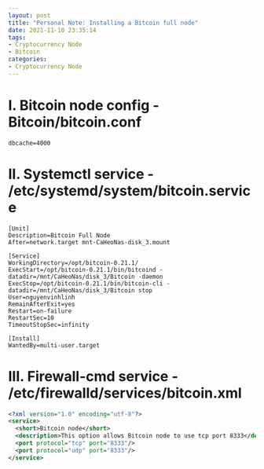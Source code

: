 ```yaml
---
layout: post
title: "Personal Note: Installing a Bitcoin full node"
date: 2021-11-10 23:35:14
tags:
- Cryptocurrency Node
- Bitcoin
categories:
- Cryptocurrency Node
---
```

# I. Bitcoin node config - Bitcoin/bitcoin.conf
```text
dbcache=4000
```

# II. Systemctl service - /etc/systemd/system/bitcoin.service

```systemd
[Unit]
Description=Bitcoin Full Node
After=network.target mnt-CaHeoNas-disk_3.mount

[Service]
WorkingDirectory=/opt/bitcoin-0.21.1/
ExecStart=/opt/bitcoin-0.21.1/bin/bitcoind -datadir=/mnt/CaHeoNas/disk_3/Bitcoin -daemon
ExecStop=/opt/bitcoin-0.21.1/bin/bitcoin-cli -datadir=/mnt/CaHeoNas/disk_3/Bitcoin stop
User=nguyenvinhlinh
RemainAfterExit=yes
Restart=on-failure
RestartSec=10
TimeoutStopSec=infinity

[Install]
WantedBy=multi-user.target
```

# III. Firewall-cmd service - /etc/firewalld/services/bitcoin.xml

```xml
<?xml version="1.0" encoding="utf-8"?>
<service>
  <short>Bitcoin node</short>
  <description>This option allows Bitcoin node to use tcp port 8333</description>
  <port protocol="tcp" port="8333"/>
  <port protocol="udp" port="8333"/>
</service>

```
